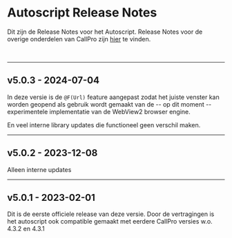 # Autoscript Release Notes
Dit zijn de Release Notes voor het Autoscript. Release Notes voor de overige onderdelen van CallPro zijn [hier](/releases/v5/release-notes) te vinden.

<br/>

***
## v5.0.3 - 2024-07-04
In deze versie is de `@F(Url)` feature aangepast zodat het juiste venster kan worden geopend als gebruik wordt gemaakt van de -- op dit moment -- experimentele implementatie van de WebView2 browser engine.

En veel interne library updates die functioneel geen verschil maken.

***
## v5.0.2 - 2023-12-08
Alleen interne updates

***
## v5.0.1 - 2023-02-01
Dit is de eerste officiele release van deze versie. Door de vertragingen is het autoscript ook compatible gemaakt met eerdere CallPro versies w.o. 4.3.2 en 4.3.1